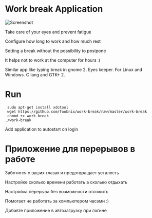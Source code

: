 Work break Application
==========
![Screenshot](http://foobnix.com/assets/images/work_break.png)
                
Take care of your eyes and prevent fatigue

Configure how long to work and how much rest

Setting a break without the possibility to postpone

It helps not to work at the computer for hours :)

Similar app like typing break in gnome 2. Eyes keeper. For Linux and Windows. C lang and GTK+ 2.

# Run
     sudo apt-get install xdotool
     wget https://github.com/foobnix/work-break/raw/master/work-break
     chmod +x work-break
    ./work-break
      
Add application to autostart on login

# Приложение для перерывов в работе

Заботится о ваших глазах и предотвращает усталость

Настройке сколько времени работать а сколько отдыхать

Настройка перерыва без возможности отложить

Помогает не работать за компьютером часами :)

Добавте приложение в автозагрузку при логине

